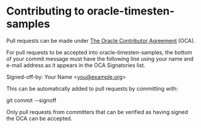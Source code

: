 # Contributing to oracle-timesten-samples

Pull requests can be made under [The Oracle Contributor Agreement](https://www.oracle.com/technetwork/community/oca-486395.html) (OCA).

For pull requests to be accepted into oracle-timesten-samples, the bottom of your commit message must have the following line using your name and e-mail address as it appears in the OCA Signatories list.

Signed-off-by: Your Name \<you@example.org\>

This can be automatically added to pull requests by committing with:

git commit --signoff

Only pull requests from committers that can be verified as having signed the OCA can be accepted.